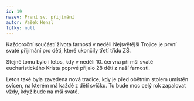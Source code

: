 ```yaml
---
id: 19
nazev: První sv. přijímání
autor: Vašek Henzl
fotky: null
---
```

Každoroční součástí života farnosti v neděli Nejsvětější Trojice je první svaté přijímání pro děti, které ukončily třetí třídu ZŠ. 
<p>
Stejně tomu bylo i letos, kdy v neděli 10. června při mši svaté eucharistického Krista poprvé přijalo 28 dětí z naší farnosti. 
<p>
Letos také byla zavedena nová tradice, kdy je před obětním stolem umístěn svícen, na kterém má každé z dětí svíčku. Tu bude moc celý rok zapalovat vždy, když bude na mši svaté.    
<p>

<p>
